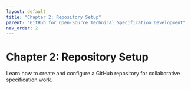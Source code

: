```yaml
---
layout: default
title: "Chapter 2: Repository Setup"
parent: "GitHub for Open-Source Technical Specification Development"
nav_order: 2
---
```


# Chapter 2: Repository Setup

Learn how to create and configure a GitHub repository for collaborative specification work.
